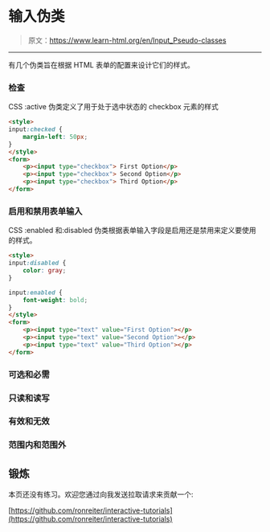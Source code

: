 # 输入伪类

> 原文：<https://www.learn-html.org/en/Input_Pseudo-classes>

* * *

有几个伪类旨在根据 HTML 表单的配置来设计它们的样式。

### 检查

CSS :active 伪类定义了用于处于选中状态的 checkbox 元素的样式

```html
<style>
input:checked {
    margin-left: 50px;
}
</style>
<form>
    <p><input type="checkbox"> First Option</p>
    <p><input type="checkbox"> Second Option</p>
    <p><input type="checkbox"> Third Option</p>        
</form> 
```

### 启用和禁用表单输入

CSS :enabled 和:disabled 伪类根据表单输入字段是启用还是禁用来定义要使用的样式。

```html
<style>
input:disabled {
    color: gray;    
}

input:enabled {
    font-weight: bold;    
}
</style>
<form>
    <p><input type="text" value="First Option"></p>
    <p><input type="text" value="Second Option"></p>
    <p><input type="text" value="Third Option"></p>        
</form> 
```

### 可选和必需

### 只读和读写

### 有效和无效

### 范围内和范围外

## 锻炼

本页还没有练习。欢迎您通过向我发送拉取请求来贡献一个:

[https://github.com/ronreiter/interactive-tutorials](https://github.com/ronreiter/interactive-tutorials)